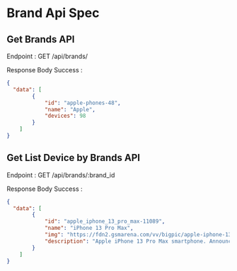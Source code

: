 # Brand Api Spec

## Get Brands API

Endpoint : GET /api/brands/

Response Body Success :

```json
{
  "data": [
        {
            "id": "apple-phones-48",
            "name": "Apple",
            "devices": 98
        }
    ]
}

```


## Get List Device by Brands API

Endpoint : GET /api/brands/:brand_id

Response Body Success :

```json
{
  "data": [
        {
            "id": "apple_iphone_13_pro_max-11089",
            "name": "iPhone 13 Pro Max",
            "img": "https://fdn2.gsmarena.com/vv/bigpic/apple-iphone-13-pro-max.jpg",
            "description": "Apple iPhone 13 Pro Max smartphone. Announced Sep 2021..."
        }
    ]
}

```